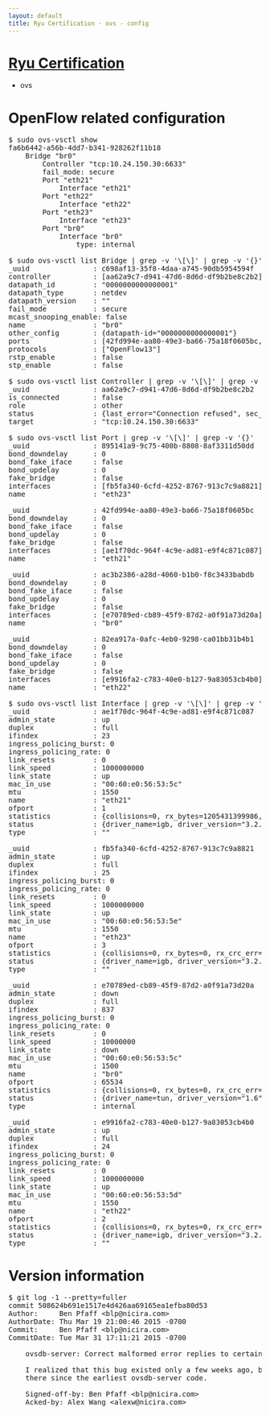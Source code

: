 ```yaml
---
layout: default
title: Ryu Certification - ovs - config
---
```

# [Ryu Certification](http://osrg.github.io/ryu/certification.html)
* ovs 

# OpenFlow related configuration
<pre>
$ sudo ovs-vsctl show
fa6b6442-a56b-4dd7-b341-928262f11b18
    Bridge "br0"
        Controller "tcp:10.24.150.30:6633"
        fail_mode: secure
        Port "eth21"
            Interface "eth21"
        Port "eth22"
            Interface "eth22"
        Port "eth23"
            Interface "eth23"
        Port "br0"
            Interface "br0"
                type: internal

$ sudo ovs-vsctl list Bridge | grep -v '\[\]' | grep -v '{}'
_uuid               : c698af13-35f8-4daa-a745-90db5954594f
controller          : [aa62a9c7-d941-47d6-8d6d-df9b2be8c2b2]
datapath_id         : "0000000000000001"
datapath_type       : netdev
datapath_version    : "<built-in>"
fail_mode           : secure
mcast_snooping_enable: false
name                : "br0"
other_config        : {datapath-id="0000000000000001"}
ports               : [42fd994e-aa80-49e3-ba66-75a18f0605bc, 82ea917a-0afc-4eb0-9298-ca01bb31b4b1, 895141a9-9c75-400b-8808-8af3311d50dd, ac3b2386-a28d-4060-b1b0-f8c3433babdb]
protocols           : ["OpenFlow13"]
rstp_enable         : false
stp_enable          : false

$ sudo ovs-vsctl list Controller | grep -v '\[\]' | grep -v '{}'
_uuid               : aa62a9c7-d941-47d6-8d6d-df9b2be8c2b2
is_connected        : false
role                : other
status              : {last_error="Connection refused", sec_since_connect="657", sec_since_disconnect="2", state=BACKOFF}
target              : "tcp:10.24.150.30:6633"

$ sudo ovs-vsctl list Port | grep -v '\[\]' | grep -v '{}'
_uuid               : 895141a9-9c75-400b-8808-8af3311d50dd
bond_downdelay      : 0
bond_fake_iface     : false
bond_updelay        : 0
fake_bridge         : false
interfaces          : [fb5fa340-6cfd-4252-8767-913c7c9a8821]
name                : "eth23"

_uuid               : 42fd994e-aa80-49e3-ba66-75a18f0605bc
bond_downdelay      : 0
bond_fake_iface     : false
bond_updelay        : 0
fake_bridge         : false
interfaces          : [ae1f70dc-964f-4c9e-ad81-e9f4c871c087]
name                : "eth21"

_uuid               : ac3b2386-a28d-4060-b1b0-f8c3433babdb
bond_downdelay      : 0
bond_fake_iface     : false
bond_updelay        : 0
fake_bridge         : false
interfaces          : [e70789ed-cb89-45f9-87d2-a0f91a73d20a]
name                : "br0"

_uuid               : 82ea917a-0afc-4eb0-9298-ca01bb31b4b1
bond_downdelay      : 0
bond_fake_iface     : false
bond_updelay        : 0
fake_bridge         : false
interfaces          : [e9916fa2-c783-40e0-b127-9a83053cb4b0]
name                : "eth22"

$ sudo ovs-vsctl list Interface | grep -v '\[\]' | grep -v '{}'
_uuid               : ae1f70dc-964f-4c9e-ad81-e9f4c871c087
admin_state         : up
duplex              : full
ifindex             : 23
ingress_policing_burst: 0
ingress_policing_rate: 0
link_resets         : 0
link_speed          : 1000000000
link_state          : up
mac_in_use          : "00:60:e0:56:53:5c"
mtu                 : 1550
name                : "eth21"
ofport              : 1
statistics          : {collisions=0, rx_bytes=1205431399986, rx_crc_err=0, rx_dropped=0, rx_errors=0, rx_frame_err=0, rx_over_err=0, rx_packets=803972607, tx_bytes=0, tx_dropped=0, tx_errors=0, tx_packets=0}
status              : {driver_name=igb, driver_version="3.2.10-k", firmware_version="2.10-9"}
type                : ""

_uuid               : fb5fa340-6cfd-4252-8767-913c7c9a8821
admin_state         : up
duplex              : full
ifindex             : 25
ingress_policing_burst: 0
ingress_policing_rate: 0
link_resets         : 0
link_speed          : 1000000000
link_state          : up
mac_in_use          : "00:60:e0:56:53:5e"
mtu                 : 1550
name                : "eth23"
ofport              : 3
statistics          : {collisions=0, rx_bytes=0, rx_crc_err=0, rx_dropped=0, rx_errors=0, rx_frame_err=0, rx_over_err=0, rx_packets=0, tx_bytes=38409192000, tx_dropped=0, tx_errors=0, tx_packets=25606128}
status              : {driver_name=igb, driver_version="3.2.10-k", firmware_version="2.10-9"}
type                : ""

_uuid               : e70789ed-cb89-45f9-87d2-a0f91a73d20a
admin_state         : down
duplex              : full
ifindex             : 837
ingress_policing_burst: 0
ingress_policing_rate: 0
link_resets         : 0
link_speed          : 10000000
link_state          : down
mac_in_use          : "00:60:e0:56:53:5c"
mtu                 : 1500
name                : "br0"
ofport              : 65534
statistics          : {collisions=0, rx_bytes=0, rx_crc_err=0, rx_dropped=0, rx_errors=0, rx_frame_err=0, rx_over_err=0, rx_packets=0, tx_bytes=0, tx_dropped=0, tx_errors=0, tx_packets=0}
status              : {driver_name=tun, driver_version="1.6", firmware_version="N/A"}
type                : internal

_uuid               : e9916fa2-c783-40e0-b127-9a83053cb4b0
admin_state         : up
duplex              : full
ifindex             : 24
ingress_policing_burst: 0
ingress_policing_rate: 0
link_resets         : 0
link_speed          : 1000000000
link_state          : up
mac_in_use          : "00:60:e0:56:53:5d"
mtu                 : 1550
name                : "eth22"
ofport              : 2
statistics          : {collisions=0, rx_bytes=0, rx_crc_err=0, rx_dropped=0, rx_errors=0, rx_frame_err=0, rx_over_err=0, rx_packets=0, tx_bytes=611087022020, tx_dropped=0, tx_errors=0, tx_packets=407545501}
status              : {driver_name=igb, driver_version="3.2.10-k", firmware_version="2.10-9"}
type                : ""
</pre>

# Version information
<pre>
$ git log -1 --pretty=fuller
commit 508624b691e1517e4d426aa69165ea1efba80d53
Author:     Ben Pfaff &lt;blp@nicira.com&gt;
AuthorDate: Thu Mar 19 21:00:46 2015 -0700
Commit:     Ben Pfaff &lt;blp@nicira.com&gt;
CommitDate: Tue Mar 31 17:11:21 2015 -0700

    ovsdb-server: Correct malformed error replies to certain JSON-RPC requests.
    
    I realized that this bug existed only a few weeks ago, but it has been
    there since the earliest ovsdb-server code.
    
    Signed-off-by: Ben Pfaff &lt;blp@nicira.com&gt;
    Acked-by: Alex Wang &lt;alexw@nicira.com&gt;
</pre>
